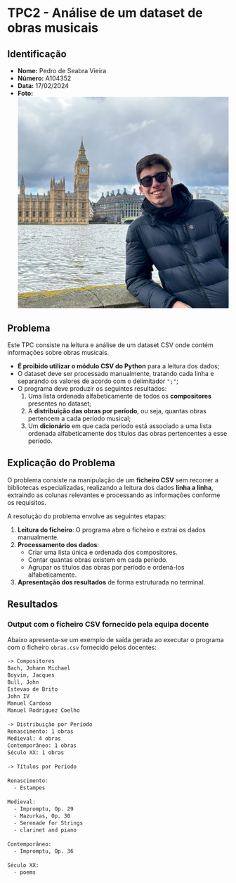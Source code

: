 # TPC2 - Análise de um dataset de obras musicais

## Identificação
- **Nome:** Pedro de Seabra Vieira
- **Número:** A104352
- **Data:** 17/02/2024
- **Foto:**  
  ![Foto](/assets/img/FotoPerfil.png)

## Problema
Este TPC consiste na leitura e análise de um dataset CSV onde contém informações sobre obras musicais. 

- **É proibido utilizar o módulo CSV do Python** para a leitura dos dados;
- O dataset deve ser processado manualmente, tratando cada linha e separando os valores de acordo com o delimitador `";"`;
- O programa deve produzir os seguintes resultados:
  1. Uma lista ordenada alfabeticamente de todos os **compositores** presentes no dataset;
  2. A **distribuição das obras por período**, ou seja, quantas obras pertencem a cada período musical;
  3. Um **dicionário** em que cada período está associado a uma lista ordenada alfabeticamente dos títulos das obras pertencentes a esse período.

## Explicação do Problema
O problema consiste na manipulação de um **ficheiro CSV** sem recorrer a bibliotecas especializadas, realizando a leitura dos dados **linha a linha**, extraindo as colunas relevantes e processando as informações conforme os requisitos.   

A resolução do problema envolve as seguintes etapas:
1. **Leitura do ficheiro**: O programa abre o ficheiro e extrai os dados manualmente.
2. **Processamento dos dados**:
   - Criar uma lista única e ordenada dos compositores.
   - Contar quantas obras existem em cada período.
   - Agrupar os títulos das obras por período e ordená-los alfabeticamente.
3. **Apresentação dos resultados** de forma estruturada no terminal.

## Resultados

### Output com o ficheiro CSV fornecido pela equipa docente
Abaixo apresenta-se um exemplo de saída gerada ao executar o programa com o ficheiro `obras.csv` fornecido pelos docentes:

```
-> Compositores
Bach, Johann Michael
Boyvin, Jacques
Bull, John
Estevao de Brito
John IV
Manuel Cardoso
Manuel Rodriguez Coelho

-> Distribuição por Período
Renascimento: 1 obras
Medieval: 4 obras
Contemporâneo: 1 obras
Século XX: 1 obras

-> Títulos por Período

Renascimento:
  - Estampes

Medieval:
  - Impromptu, Op. 29
  - Mazurkas, Op. 30
  - Serenade for Strings
  - clarinet and piano

Contemporâneo:
  - Impromptu, Op. 36

Século XX:
  - poems
```